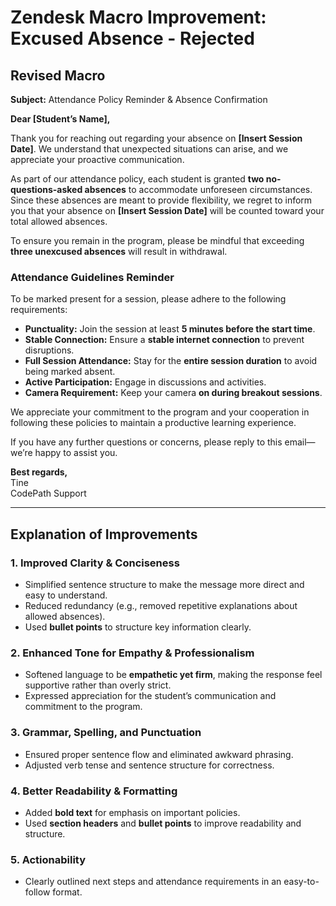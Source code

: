# **Zendesk Macro Improvement: Excused Absence - Rejected**

## **Revised Macro**

**Subject:** Attendance Policy Reminder & Absence Confirmation

**Dear [Student’s Name],**

Thank you for reaching out regarding your absence on **[Insert Session Date]**. We understand that unexpected situations can arise, and we appreciate your proactive communication.

As part of our attendance policy, each student is granted **two no-questions-asked absences** to accommodate unforeseen circumstances. Since these absences are meant to provide flexibility, we regret to inform you that your absence on **[Insert Session Date]** will be counted toward your total allowed absences.

To ensure you remain in the program, please be mindful that exceeding **three unexcused absences** will result in withdrawal.

### **Attendance Guidelines Reminder**
To be marked present for a session, please adhere to the following requirements:
- **Punctuality:** Join the session at least **5 minutes before the start time**.
- **Stable Connection:** Ensure a **stable internet connection** to prevent disruptions.
- **Full Session Attendance:** Stay for the **entire session duration** to avoid being marked absent.
- **Active Participation:** Engage in discussions and activities.
- **Camera Requirement:** Keep your camera **on during breakout sessions**.

We appreciate your commitment to the program and your cooperation in following these policies to maintain a productive learning experience.

If you have any further questions or concerns, please reply to this email—we’re happy to assist you.

**Best regards,**  
Tine  
CodePath Support  


---

## **Explanation of Improvements**

### **1. Improved Clarity & Conciseness**
- Simplified sentence structure to make the message more direct and easy to understand.
- Reduced redundancy (e.g., removed repetitive explanations about allowed absences).
- Used **bullet points** to structure key information clearly.

### **2. Enhanced Tone for Empathy & Professionalism**
- Softened language to be **empathetic yet firm**, making the response feel supportive rather than overly strict.
- Expressed appreciation for the student’s communication and commitment to the program.

### **3. Grammar, Spelling, and Punctuation**
- Ensured proper sentence flow and eliminated awkward phrasing.
- Adjusted verb tense and sentence structure for correctness.

### **4. Better Readability & Formatting**
- Added **bold text** for emphasis on important policies.
- Used **section headers** and **bullet points** to improve readability and structure.

### **5. Actionability**
- Clearly outlined next steps and attendance requirements in an easy-to-follow format.
